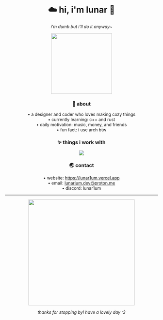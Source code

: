 <div align="center">
  
# ☁️ hi, i'm lunar 🌙

*i'm dumb but i'll do it anyway~*

<img src="https://camo.githubusercontent.com/b80422fc13f266f0f0cbbab10a2a31aebe3daa126669a5a2f27378ad334e3ffd/68747470733a2f2f632e74656e6f722e636f6d2f4e6a624c514376516f433841414141642f74656e6f722e676966" width="200"/>

### 🌺 about
• a designer and coder who loves making cozy things  
• currently learning: c++ and rust  
• daily motivation: music, money, and friends   
• fun fact: i use arch btw  

### ✨ things i work with
<img src="https://skillicons.dev/icons?i=js,svelte,nodejs,html,css,python,rust,cpp,git,vscode,figma,linux&theme=dark" />

### 🌏 contact
• website: https://lunar1um.vercel.app  
• email: [lunarium.dev@proton.me](mailto:lunarium.dev@proton.me)  
• discord: lunar1um  

---

<img src="https://github.com/user-attachments/assets/ea320e43-3253-415f-ad3e-628617050df3" width="350" />

*thanks for stopping by! have a lovely day :3*

</div>
